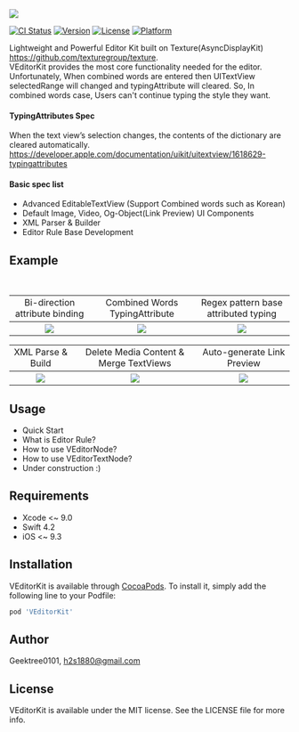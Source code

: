 <img src="https://github.com/GeekTree0101/VEditorKit/blob/master/screenshots/logo.png" />

[![CI Status](https://img.shields.io/travis/Geektree0101/VEditorKit.svg?style=flat)](https://travis-ci.org/Geektree0101/VEditorKit)
[![Version](https://img.shields.io/cocoapods/v/VEditorKit.svg?style=flat)](https://cocoapods.org/pods/VEditorKit)
[![License](https://img.shields.io/cocoapods/l/VEditorKit.svg?style=flat)](https://cocoapods.org/pods/VEditorKit)
[![Platform](https://img.shields.io/cocoapods/p/VEditorKit.svg?style=flat)](https://cocoapods.org/pods/VEditorKit)

Lightweight and Powerful Editor Kit built on Texture(AsyncDisplayKit)
https://github.com/texturegroup/texture. 
</br>
VEditorKit provides the most core functionality needed for the editor.
Unfortunately, When combined words are entered then UITextView selectedRange will changed and typingAttribute will cleared. So, In combined words case, Users can't continue typing the style they want.
</br>
#### TypingAttributes Spec
When the text view’s selection changes, the contents of the dictionary are cleared automatically. 
https://developer.apple.com/documentation/uikit/uitextview/1618629-typingattributes 

#### Basic spec list
- Advanced EditableTextView (Support Combined words such as Korean)
- Default Image, Video, Og-Object(Link Preview) UI Components
- XML Parser & Builder
- Editor Rule Base Development

## Example
</br>
<table>
   <tr>
    <td align="center">Bi-direction attribute binding</td>
    <td align="center">Combined Words TypingAttribute</td>
    <td align="center">Regex pattern base attributed typing</td>
  </tr>
    <tr>
    <th rowspan="9"><img src="https://github.com/GeekTree0101/VEditorKit/blob/master/screenshots/english.gif"></th>
    <th rowspan="9"><img src="https://github.com/GeekTree0101/VEditorKit/blob/master/screenshots/korean.gif"></th>
    <th rowspan="9"><img src="https://github.com/GeekTree0101/VEditorKit/blob/master/screenshots/regexAttributeTyping.gif">       </th> 
</table>
<table>
  <tr>
    <td align="center">XML Parse & Build</td>
    <td align="center">Delete Media Content & Merge TextViews</td>
    <td align="center"> Auto-generate Link Preview </td>
  </tr>
  <tr>
    <th rowspan="9"><img src="https://github.com/GeekTree0101/VEditorKit/blob/master/screenshots/test4.gif"></th>
    <th rowspan="9"><img src="https://github.com/GeekTree0101/VEditorKit/blob/master/screenshots/test3.gif"></th>
    <th rowspan="9"><img src="https://github.com/GeekTree0101/VEditorKit/blob/master/screenshots/placeholder.gif"></th>
  </tr>
</table>

## Usage
- Quick Start
- What is Editor Rule?
- How to use VEditorNode?
- How to use VEditorTextNode?
- Under construction :)

## Requirements
- Xcode <~ 9.0
- Swift 4.2
- iOS <~ 9.3

## Installation

VEditorKit is available through [CocoaPods](https://cocoapods.org). To install
it, simply add the following line to your Podfile:

```ruby
pod 'VEditorKit'
```

## Author

Geektree0101, h2s1880@gmail.com

## License

VEditorKit is available under the MIT license. See the LICENSE file for more info.

